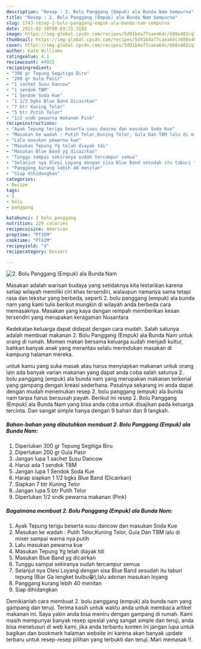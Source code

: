 ```yaml
---
description: "Resep : 2. Bolu Panggang (Empuk) ala Bunda Nam Sempurna"
title: "Resep : 2. Bolu Panggang (Empuk) ala Bunda Nam Sempurna"
slug: 1743-resep-2-bolu-panggang-empuk-ala-bunda-nam-sempurna
date: 2021-02-18T08:03:21.318Z
image: https://img-global.cpcdn.com/recipes/5d91b4a77caea6dc/680x482cq70/2-bolu-panggang-empuk-ala-bunda-nam-foto-resep-utama.jpg
thumbnail: https://img-global.cpcdn.com/recipes/5d91b4a77caea6dc/680x482cq70/2-bolu-panggang-empuk-ala-bunda-nam-foto-resep-utama.jpg
cover: https://img-global.cpcdn.com/recipes/5d91b4a77caea6dc/680x482cq70/2-bolu-panggang-empuk-ala-bunda-nam-foto-resep-utama.jpg
author: Kate Williams
ratingvalue: 4.1
reviewcount: 44922
recipeingredient:
- "300 gr Tepung Segitiga Biru"
- "200 gr Gula Pasir"
- "1 sachet Susu Dancow"
- "1 sendok TBM"
- "1 Sendok Soda Kue"
- "1 1/2 bgks Blue Band Dicairkan"
- "7 btr Kuning Telor"
- "5 btr Putih Telor"
- "1/2 sndk pewarna makanan Pink"
recipeinstructions:
- "Ayak Tepung terigu beserta susu dancow dan masukan Soda Kue"
- "Masukan ke wadah : Putih Telor,Kuning Telor, Gula Dan TBM lalu di mixer sampai warna nya putih"
- "Lalu masukan pewarna kue"
- "Masukan Tepung Yg telah diayak tdi"
- "Masukan Blue Band yg dicairkan"
- "Tunggu sampai sekiranya sudah tercampur semua"
- "Selanjut nya Olesi Loyang dengan sisa Blue Band sesudah itu taburi tepung (Biar Ga lengket buibu😁),lalu adonan masukan loyang"
- "Panggang kurang lebih 40 menitan"
- "Siap dihidangkan"
categories:
- Recipe
tags:
- 2
- bolu
- panggang

katakunci: 2 bolu panggang 
nutrition: 229 calories
recipecuisine: American
preptime: "PT35M"
cooktime: "PT42M"
recipeyield: "4"
recipecategory: Dessert

---
```



![2. Bolu Panggang (Empuk) ala Bunda Nam](https://img-global.cpcdn.com/recipes/5d91b4a77caea6dc/680x482cq70/2-bolu-panggang-empuk-ala-bunda-nam-foto-resep-utama.jpg)

Masakan adalah warisan budaya yang setidaknya kita lestarikan karena setiap wilayah memiliki ciri khas tersendiri, walaupun namanya sama tetapi rasa dan tekstur yang berbeda, seperti 2. bolu panggang (empuk) ala bunda nam yang kami tulis berikut mungkin di wilayah anda berbeda cara memasaknya. Masakan yang kaya dengan rempah memberikan kesan tersendiri yang merupakan keragaman Nusantara



Kedekatan keluarga dapat didapat dengan cara mudah. Salah satunya adalah membuat makanan 2. Bolu Panggang (Empuk) ala Bunda Nam untuk orang di rumah. Momen makan bersama keluarga sudah menjadi kultur, bahkan banyak anak yang merantau selalu merindukan masakan di kampung halaman mereka.

untuk kamu yang suka masak atau harus menyiapkan makanan untuk orang lain ada banyak varian makanan yang dapat anda coba salah satunya 2. bolu panggang (empuk) ala bunda nam yang merupakan makanan terkenal yang gampang dengan kreasi sederhana. Pasalnya sekarang ini anda dapat dengan mudah menemukan resep 2. bolu panggang (empuk) ala bunda nam tanpa harus bersusah payah.
Berikut ini resep 2. Bolu Panggang (Empuk) ala Bunda Nam yang bisa anda coba untuk disajikan pada keluarga tercinta. Dan sangat simple hanya dengan 9 bahan dan 9 langkah.


<!--inarticleads1-->

##### Bahan-bahan yang dibutuhkan membuat 2. Bolu Panggang (Empuk) ala Bunda Nam:

1. Diperlukan 300 gr Tepung Segitiga Biru
1. Diperlukan 200 gr Gula Pasir
1. Jangan lupa 1 sachet Susu Dancow
1. Harus ada 1 sendok TBM
1. Jangan lupa 1 Sendok Soda Kue
1. Harap siapkan 1 1/2 bgks Blue Band (Dicairkan)
1. Siapkan 7 btr Kuning Telor
1. Jangan lupa 5 btr Putih Telor
1. Diperlukan 1/2 sndk pewarna makanan (Pink)




<!--inarticleads2-->

##### Bagaimana membuat  2. Bolu Panggang (Empuk) ala Bunda Nam:

1. Ayak Tepung terigu beserta susu dancow dan masukan Soda Kue
1. Masukan ke wadah : Putih Telor,Kuning Telor, Gula Dan TBM lalu di mixer sampai warna nya putih
1. Lalu masukan pewarna kue
1. Masukan Tepung Yg telah diayak tdi
1. Masukan Blue Band yg dicairkan
1. Tunggu sampai sekiranya sudah tercampur semua
1. Selanjut nya Olesi Loyang dengan sisa Blue Band sesudah itu taburi tepung (Biar Ga lengket buibu😁),lalu adonan masukan loyang
1. Panggang kurang lebih 40 menitan
1. Siap dihidangkan




Demikianlah cara membuat 2. bolu panggang (empuk) ala bunda nam yang gampang dan teruji. Terima kasih untuk waktu anda untuk membaca artikel makanan ini. Saya yakin anda bisa meniru dengan gampang di rumah. Kami masih mempunyai banyak resep spesial yang sangat simple dan teruji, anda bisa menelusuri di web kami, jika anda terbantu konten ini jangan lupa untuk bagikan dan bookmark halaman website ini karena akan banyak update terbaru untuk resep-resep pilihan yang terbukti dan teruji. Mari memasak !!. 
